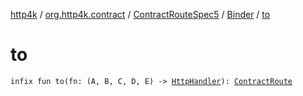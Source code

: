 [http4k](../../../index.md) / [org.http4k.contract](../../index.md) / [ContractRouteSpec5](../index.md) / [Binder](index.md) / [to](./to.md)

# to

`infix fun to(fn: (A, B, C, D, E) -> `[`HttpHandler`](../../../org.http4k.core/-http-handler.md)`): `[`ContractRoute`](../../-contract-route/index.md)